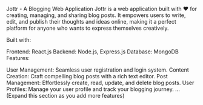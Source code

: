Jottr - A Blogging Web Application
Jottr is a web application built with ❤️ for creating, managing, and sharing blog posts. It empowers users to write, edit, and publish their thoughts and ideas online, making it a perfect platform for anyone who wants to express themselves creatively.

Built with:

Frontend: React.js
Backend: Node.js, Express.js
Database: MongoDB
Features:

User Management: Seamless user registration and login system.
Content Creation: Craft compelling blog posts with a rich text editor.
Post Management: Effortlessly create, read, update, and delete blog posts.
User Profiles: Manage your user profile and track your blogging journey.
... (Expand this section as you add more features)
